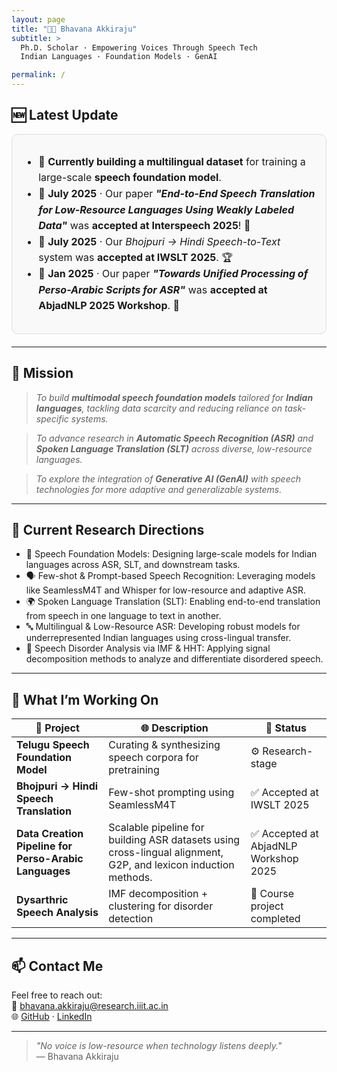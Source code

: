 ```yaml
---
layout: page
title: "👋🏼 Bhavana Akkiraju"
subtitle: >
  Ph.D. Scholar · Empowering Voices Through Speech Tech  
  Indian Languages · Foundation Models · GenAI

permalink: /
---
```


## 🆕 Latest Update

<div style="border:1px solid #ddd; border-radius:10px; padding:15px; background-color:#f9f9f9; margin-bottom:20px; font-size:16px; line-height:1.6;">

<ul>
  <li>🧱 <strong>Currently building a multilingual dataset</strong> for training a large-scale <strong>speech foundation model</strong>.</li>
  <li>📅 <strong>July 2025</strong> · Our paper <em><strong>"End-to-End Speech Translation for Low-Resource Languages Using Weakly Labeled Data"</strong></em> was <strong>accepted at Interspeech 2025</strong>! 🎉</li>
  <li>📅 <strong>July 2025</strong> · Our <em>Bhojpuri → Hindi Speech-to-Text</em> system was <strong>accepted at IWSLT 2025</strong>. 🏆</li>
  <li>📅 <strong>Jan 2025</strong> · Our paper <em><strong>"Towards Unified Processing of Perso-Arabic Scripts for ASR"</strong></em> was <strong>accepted at AbjadNLP 2025 Workshop</strong>. 📝</li>
</ul>

</div>



---

## 🎯 Mission

> _To build **multimodal speech foundation models** tailored for **Indian languages**, tackling data scarcity and reducing reliance on task-specific systems._

> _To advance research in **Automatic Speech Recognition (ASR)** and **Spoken Language Translation (SLT)** across diverse, low-resource languages._

> _To explore the integration of **Generative AI (GenAI)** with speech technologies for more adaptive and generalizable systems._


---
## 🔬 Current Research Directions

- 🧠 Speech Foundation Models: Designing large-scale models for Indian languages across ASR, SLT, and downstream tasks.
- 🗣️ Few-shot & Prompt-based Speech Recognition: Leveraging models like SeamlessM4T and Whisper for low-resource and adaptive ASR.
- 🌍 Spoken Language Translation (SLT): Enabling end-to-end translation from speech in one language to text in another.
- 🔤 Multilingual & Low-Resource ASR: Developing robust models for underrepresented Indian languages using cross-lingual transfer.   
- 🧬 Speech Disorder Analysis via IMF & HHT: Applying signal decomposition methods to analyze and differentiate disordered speech.

---

## 🔬 What I’m Working On

| 🧩 Project | 🌐 Description | 🚦 Status |
|-----------|----------------|----------|
| **Telugu Speech Foundation Model** | Curating & synthesizing speech corpora for pretraining | ⚙️ Research-stage |
| **Bhojpuri → Hindi Speech Translation** | Few-shot prompting using SeamlessM4T | ✅ Accepted at IWSLT 2025 |
| **Data Creation Pipeline for Perso-Arabic Languages** | Scalable pipeline for building ASR datasets using cross-lingual alignment, G2P, and lexicon induction methods. | ✅ Accepted at AbjadNLP Workshop 2025 |
| **Dysarthric Speech Analysis** | IMF decomposition + clustering for disorder detection | 📘 Course project completed |

---


## 📫 Contact Me

Feel free to reach out:  
📧 [bhavana.akkiraju@research.iiit.ac.in](mailto:bhavana.akkiraju@research.iiit.ac.in)  
🌐 [GitHub](https://github.com/akkirajubhavana) · 
[LinkedIn](https://www.linkedin.com/in/bhavanaakkiraju)

---

> _"No voice is low-resource when technology listens deeply."_  
> — Bhavana Akkiraju
